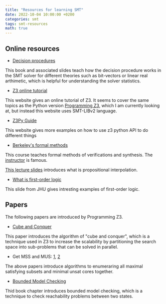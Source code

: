 ```yaml
---
title: "Resources for learning SMT"
date: 2022-10-04 10:00:00 +0200
categories: smt
tags: smt-resources
math: true
---
```


## Online resources

- [Decision procedures](http://www.decision-procedures.org/)

This book and associated slides teach how the decision procedure works in the SMT solver for different theories such as bit-vectors or linear real arthimetic, which is helpful for understanding the solver statistics.

- [Z3 online tutorial](https://microsoft.github.io/z3guide/docs/logic/basiccommands/)

This website gives an online tutorial of Z3. It seems to cover the same topics as the Python version [Programming Z3](https://theory.stanford.edu/~nikolaj/programmingz3.html#sec-transitive-closure), which I am currently looking at, but instead this website uses SMT-LIBv2 language.

- [Z3Py Guide](https://ericpony.github.io/z3py-tutorial/guide-examples.htm)

This website gives more examples on how to use z3 python API to do different things

- [Berkeley's formal methods](https://people.eecs.berkeley.edu/~sseshia/219c/)

This course teaches formal methods of verifications and synthesis. The [instructor](https://people.eecs.berkeley.edu/~sseshia/#talks) is famous.

[This lecture slides](https://people.eecs.berkeley.edu/~sseshia/219c/lectures/Interpolation.pdf) introduces what is propositional interpolation.

- [What is first-order logic](https://www.cs.jhu.edu/~phi/ai/slides/lecture-first-order-logic.pdf)

This slide from JHU gives intresting examples of first-order logic.


## Papers

The following papers are introduced by Programming Z3.

- [Cube and Conquer](https://www.cs.utexas.edu/~marijn/publications/cube.pdf)

This paper introduces the algorithm of "cube and conquer", which is a technique used in Z3 to increase the scalability by partitioning the search space into sub-problems that can be solved in parallel.

- Get MSS and MUS: [1](https://www.ijcai.org/proceedings/2018/0188.pdf), [2](https://link.springer.com/content/pdf/10.1007/978-3-642-38171-3_11.pdf)

The above papers introduce algorithms to enumeraring all maximal satisfying subsets and minimal unsat cores together.

- [Bounded Model Checking](https://ebooks.iospress.nl/publication/4999)

Thid book chapter introduces bounded model checking, which is a technique to check reachability problems between two states. 

